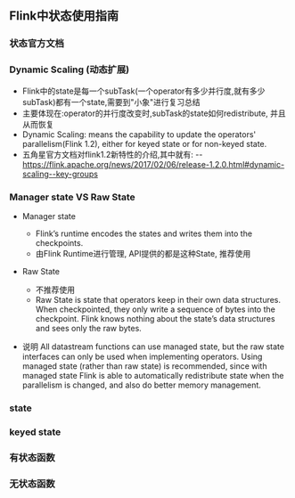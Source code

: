 ## Flink中状态使用指南

### 状态官方文档

### Dynamic Scaling (动态扩展)
- Flink中的state是每一个subTask(一个operator有多少并行度,就有多少subTask)都有一个state,需要到"小象"进行复习总结
- 主要体现在:operator的并行度改变时,subTask的state如何redistribute, 并且从而恢复
- Dynamic Scaling: means the capability to update the operators' parallelism(Flink 1.2), either for keyed state or for non-keyed state.
- 五角星官方文档对flink1.2新特性的介绍,其中就有:
  -- https://flink.apache.org/news/2017/02/06/release-1.2.0.html#dynamic-scaling--key-groups

### Manager state VS Raw State

- Manager state
  - Flink’s runtime encodes the states and writes them into the checkpoints.
  - 由Flink Runtime进行管理, API提供的都是这种State, 推荐使用
  
- Raw State
  - 不推荐使用
  - Raw State is state that operators keep in their own data structures. When checkpointed, 
    they only write a sequence of bytes into the checkpoint. Flink knows nothing about the state’s 
    data structures and sees only the raw bytes.

- 说明
All datastream functions can use managed state, but the raw state interfaces can only be used when implementing operators. 
Using managed state (rather than raw state) is recommended, since with managed state Flink is able to automatically 
redistribute state when the parallelism is changed, and also do better memory management.

### state

### keyed state

### 有状态函数

### 无状态函数